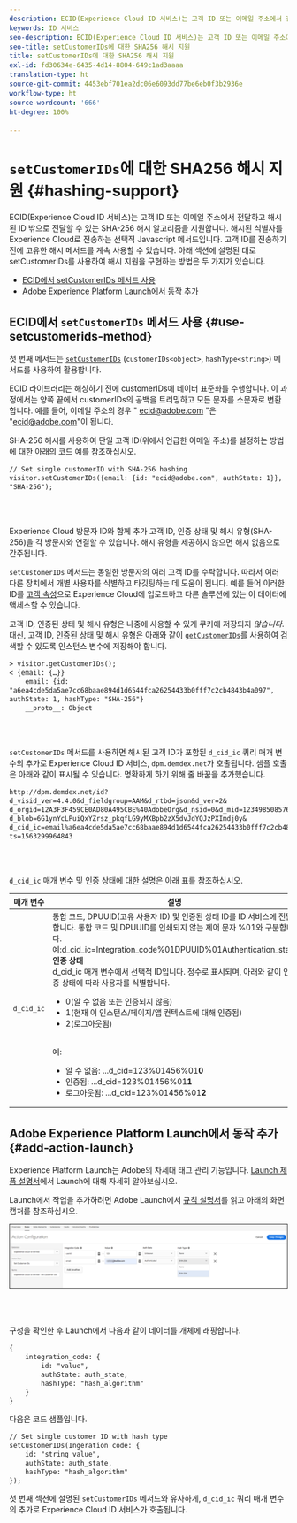 ```yaml
---
description: ECID(Experience Cloud ID 서비스)는 고객 ID 또는 이메일 주소에서 전달하고 해시된 ID 밖으로 전달할 수 있는 SHA-256 해시 알고리즘을 지원합니다. 해시된 식별자를 Experience Cloud로 전송하는 선택적 Javascript 메서드입니다. 고객 ID를 전송하기 전에 고유한 해시 메서드를 계속 사용할 수 있습니다.
keywords: ID 서비스
seo-description: ECID(Experience Cloud ID 서비스)는 고객 ID 또는 이메일 주소에서 전달하고 해시된 ID 밖으로 전달할 수 있는 SHA-256 해시 알고리즘을 지원합니다. 해시된 식별자를 Experience Cloud로 전송하는 선택적 Javascript 메서드입니다. 고객 ID를 전송하기 전에 고유한 해시 메서드를 계속 사용할 수 있습니다.
seo-title: setCustomerIDs에 대한 SHA256 해시 지원
title: setCustomerIDs에 대한 SHA256 해시 지원
exl-id: fd30634e-6435-4d14-8804-649c1ad3aaaa
translation-type: ht
source-git-commit: 4453ebf701ea2dc06e6093dd77be6eb0f3b2936e
workflow-type: ht
source-wordcount: '666'
ht-degree: 100%

---
```


# `setCustomerIDs`에 대한 SHA256 해시 지원 {#hashing-support}

ECID(Experience Cloud ID 서비스)는 고객 ID 또는 이메일 주소에서 전달하고 해시된 ID 밖으로 전달할 수 있는 SHA-256 해시 알고리즘을 지원합니다. 해시된 식별자를 Experience Cloud로 전송하는 선택적 Javascript 메서드입니다. 고객 ID를 전송하기 전에 고유한 해시 메서드를 계속 사용할 수 있습니다.
아래 섹션에 설명된 대로 setCustomerIDs를 사용하여 해시 지원을 구현하는 방법은 두 가지가 있습니다.

* [ECID에서 setCustomerIDs 메서드 사용](/help/reference/hashing-support.md#use-setcustomerids-method)
* [Adobe Experience Platform Launch에서 동작 추가](/help/reference/hashing-support.md#add-action-launch)

## ECID에서 `setCustomerIDs` 메서드 사용 {#use-setcustomerids-method}

첫 번째 메서드는 [`setCustomerIDs`](/help/library/get-set/setcustomerids.md) (`customerIDs<object>`, `hashType<string>`) 메서드를 사용하여 활용합니다.

ECID 라이브러리는 해싱하기 전에 customerIDs에 데이터 표준화를 수행합니다. 이 과정에서는 양쪽 끝에서 customerIDs의 공백을 트리밍하고 모든 문자를 소문자로 변환합니다. 예를 들어, 이메일 주소의 경우 &quot; ecid@adobe.com &quot;은 &quot;ecid@adobe.com&quot;이 됩니다.

SHA-256 해시를 사용하여 단일 고객 ID(위에서 언급한 이메일 주소)를 설정하는 방법에 대한 아래의 코드 예를 참조하십시오.

```
// Set single customerID with SHA-256 hashing
visitor.setCustomerIDs({email: {id: "ecid@adobe.com", authState: 1}}, "SHA-256");
```

<br> 

Experience Cloud 방문자 ID와 함께 추가 고객 ID, 인증 상태 및 해시 유형(SHA-256)을 각 방문자와 연결할 수 있습니다. 해시 유형을 제공하지 않으면 해시 없음으로 간주됩니다.

`setCustomerIDs` 메서드는 동일한 방문자의 여러 고객 ID를 수락합니다. 따라서 여러 다른 장치에서 개별 사용자를 식별하고 타깃팅하는 데 도움이 됩니다. 예를 들어 이러한 ID를 [고객 속성](https://docs.adobe.com/content/help/en/core-services/interface/customer-attributes/attributes.html)으로 Experience Cloud에 업로드하고 다른 솔루션에 있는 이 데이터에 액세스할 수 있습니다.

고객 ID, 인증된 상태 및 해시 유형은 나중에 사용할 수 있게 쿠키에 저장되지 *않습니다*. 대신, 고객 ID, 인증된 상태 및 해시 유형은 아래와 같이 [`getCustomerIDs`](/help/library/get-set/getcustomerids.md)를 사용하여 검색할 수 있도록 인스턴스 변수에 저장해야 합니다.

```
> visitor.getCustomerIDs();
< {email: {…}}
    email: {id: "a6ea4cde5da5ae7cc68baae894d1d6544fca26254433b0fff7c2cb4843b4a097", authState: 1, hashType: "SHA-256"}
    __proto__: Object
```

<br> 

`setCustomerIDs` 메서드를 사용하면 해시된 고객 ID가 포함된 `d_cid_ic` 쿼리 매개 변수의 추가로 Experience Cloud ID 서비스, `dpm.demdex.net`가 호출됩니다. 샘플 호출은 아래와 같이 표시될 수 있습니다. 명확하게 하기 위해 줄 바꿈을 추가했습니다.

```
http://dpm.demdex.net/id?d_visid_ver=4.4.0&d_fieldgroup=AAM&d_rtbd=json&d_ver=2&
d_orgid=12A3F3F459CE0AD80A495CBE%40AdobeOrg&d_nsid=0&d_mid=12349850857640731290890207735189050123&
d_blob=6G1ynYcLPuiQxYZrsz_pkqfLG9yMXBpb2zX5dvJdYQJzPXImdj0y&
d_cid_ic=email%a6ea4cde5da5ae7cc68baae894d1d6544fca26254433b0fff7c2cb4843b4a097%011&
ts=1563299964843
```

<br> 

`d_cid_ic` 매개 변수 및 인증 상태에 대한 설명은 아래 표를 참조하십시오.

| 매개 변수 | 설명 |
|------------|----------|
| `d_cid_ic` | 통합 코드, DPUUID(고유 사용자 ID) 및 인증된 상태 ID를 ID 서비스에 전달합니다. 통합 코드 및 DPUUID를 인쇄되지 않는 제어 문자 %01</code>와 구분합니다. <br> 예:d_cid_ic=Integration_code%01DPUUID%01Authentication_state</code> <br> <b>인증 상태</b> <br> d_cid_ic 매개 변수에서 선택적 ID입니다. 정수로 표시되며, 아래와 같이 인증 상태에 따라 사용자를 식별합니다. <br> <ul><li>0(알 수 없음 또는 인증되지 않음)</li><li>1(현재 이 인스턴스/페이지/앱 컨텍스트에 대해 인증됨)</li><li>2(로그아웃됨)</li></ul> <br> 예: <br> <ul><li>알 수 없음: ...d_cid=123%01456%01<b>0</b></li><li>인증됨: ...d_cid=123%01456%01<b>1</b></li><li>로그아웃됨: ...d_cid=123%01456%01<b>2</b></li></ul> |

## Adobe Experience Platform Launch에서 동작 추가 {#add-action-launch}

Experience Platform Launch는 Adobe의 차세대 태그 관리 기능입니다. [Launch 제품 설명서](https://docs.adobe.com/content/help/en/launch/using/overview.html)에서 Launch에 대해 자세히 알아보십시오.

Launch에서 작업을 추가하려면 Adobe Launch에서 [규칙 설명서](https://docs.adobe.com/help/en/launch/using/reference/manage-resources/rules.html)를 읽고 아래의 화면 캡처를 참조하십시오.

![](/help/reference/assets/hashing-support.png)

<br> 

구성을 확인한 후 Launch에서 다음과 같이 데이터를 개체에 래핑합니다.

```
{
    integration_code: {
        id: "value",
        authState: auth_state,
        hashType: "hash_algorithm"
    }
}
```

다음은 코드 샘플입니다.

```
// Set single customer ID with hash type
setCustomerIDs(Ingeration code: {
    id: "string_value",
    authState: auth_state,
    hashType: "hash_algorithm"
});
```

첫 번째 섹션에 설명된 `setCustomerIDs` 메서드와 유사하게, `d_cid_ic` 쿼리 매개 변수의 추가로 Experience Cloud ID 서비스가 호출됩니다.
